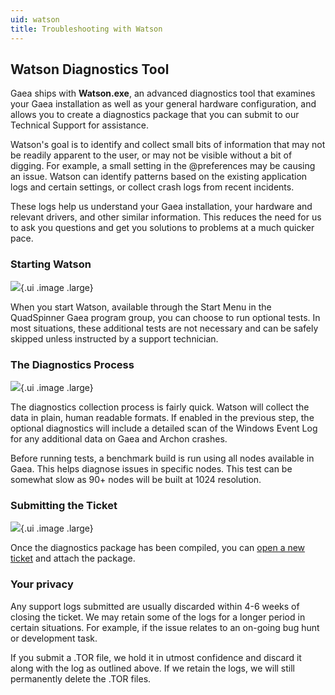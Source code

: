 ```yaml
---
uid: watson
title: Troubleshooting with Watson
---
```


## Watson Diagnostics Tool

Gaea ships with **Watson.exe**, an advanced diagnostics tool that
examines your Gaea installation as well as your general hardware
configuration, and allows you to create a diagnostics package that you
can submit to our Technical Support for assistance.

Watson's goal is to identify and collect small bits of information that
may not be readily apparent to the user, or may not be visible without a
bit of digging. For example, a small setting in the @preferences may be
causing an issue. Watson can identify patterns based on the existing
application logs and certain settings, or collect crash logs from recent
incidents.

These logs help us understand your Gaea installation, your hardware and
relevant drivers, and other similar information. This reduces the need
for us to ask you questions and get you solutions to problems at a much
quicker pace.

### Starting Watson

![](/images/ui/Watson1.webp){.ui .image .large}

When you start Watson, available through the Start Menu in the
QuadSpinner Gaea program group, you can choose to run optional tests. In
most situations, these additional tests are not necessary and can be
safely skipped unless instructed by a support technician.


### The Diagnostics Process

![](/images/ui/Watson2.webp){.ui .image .large}

The diagnostics collection process is fairly quick. Watson will collect
the data in plain, human readable formats. If enabled in the previous
step, the optional diagnostics will include a detailed scan of the
Windows Event Log for any additional data on Gaea and Archon crashes.

Before running tests, a benchmark build is run using all nodes available
in Gaea. This helps diagnose issues in specific nodes. This test can be
somewhat slow as 90+ nodes will be built at 1024 resolution.


### Submitting the Ticket

![](/images/ui/Watson3.webp){.ui .image .large}

Once the diagnostics package has been compiled, you can
[open a new ticket](https://quadspinner.com/Support/) and attach the
package.


### Your privacy

Any support logs submitted are usually discarded within 4-6 weeks of
closing the ticket. We may retain some of the logs for a longer period
in certain situations. For example, if the issue relates to an on-going
bug hunt or development task.

If you submit a .TOR file, we hold it in utmost confidence and discard
it along with the log as outlined above. If we retain the logs, we will
still permanently delete the .TOR files.

